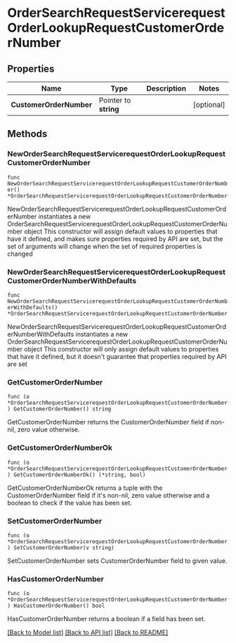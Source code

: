 # OrderSearchRequestServicerequestOrderLookupRequestCustomerOrderNumber

## Properties

Name | Type | Description | Notes
------------ | ------------- | ------------- | -------------
**CustomerOrderNumber** | Pointer to **string** |  | [optional] 

## Methods

### NewOrderSearchRequestServicerequestOrderLookupRequestCustomerOrderNumber

`func NewOrderSearchRequestServicerequestOrderLookupRequestCustomerOrderNumber() *OrderSearchRequestServicerequestOrderLookupRequestCustomerOrderNumber`

NewOrderSearchRequestServicerequestOrderLookupRequestCustomerOrderNumber instantiates a new OrderSearchRequestServicerequestOrderLookupRequestCustomerOrderNumber object
This constructor will assign default values to properties that have it defined,
and makes sure properties required by API are set, but the set of arguments
will change when the set of required properties is changed

### NewOrderSearchRequestServicerequestOrderLookupRequestCustomerOrderNumberWithDefaults

`func NewOrderSearchRequestServicerequestOrderLookupRequestCustomerOrderNumberWithDefaults() *OrderSearchRequestServicerequestOrderLookupRequestCustomerOrderNumber`

NewOrderSearchRequestServicerequestOrderLookupRequestCustomerOrderNumberWithDefaults instantiates a new OrderSearchRequestServicerequestOrderLookupRequestCustomerOrderNumber object
This constructor will only assign default values to properties that have it defined,
but it doesn't guarantee that properties required by API are set

### GetCustomerOrderNumber

`func (o *OrderSearchRequestServicerequestOrderLookupRequestCustomerOrderNumber) GetCustomerOrderNumber() string`

GetCustomerOrderNumber returns the CustomerOrderNumber field if non-nil, zero value otherwise.

### GetCustomerOrderNumberOk

`func (o *OrderSearchRequestServicerequestOrderLookupRequestCustomerOrderNumber) GetCustomerOrderNumberOk() (*string, bool)`

GetCustomerOrderNumberOk returns a tuple with the CustomerOrderNumber field if it's non-nil, zero value otherwise
and a boolean to check if the value has been set.

### SetCustomerOrderNumber

`func (o *OrderSearchRequestServicerequestOrderLookupRequestCustomerOrderNumber) SetCustomerOrderNumber(v string)`

SetCustomerOrderNumber sets CustomerOrderNumber field to given value.

### HasCustomerOrderNumber

`func (o *OrderSearchRequestServicerequestOrderLookupRequestCustomerOrderNumber) HasCustomerOrderNumber() bool`

HasCustomerOrderNumber returns a boolean if a field has been set.


[[Back to Model list]](../README.md#documentation-for-models) [[Back to API list]](../README.md#documentation-for-api-endpoints) [[Back to README]](../README.md)


